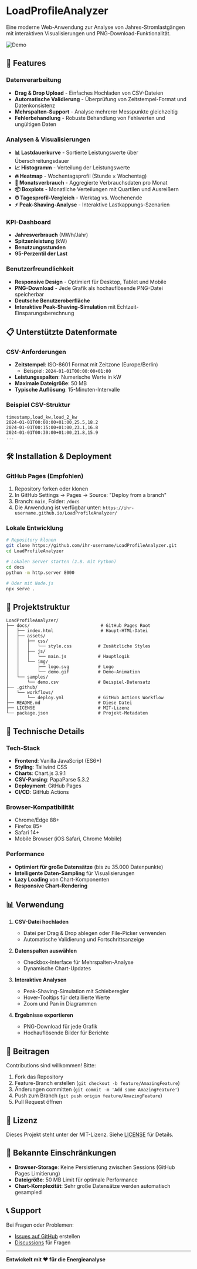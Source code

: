 # LoadProfileAnalyzer

Eine moderne Web-Anwendung zur Analyse von Jahres-Stromlastgängen mit interaktiven Visualisierungen und PNG-Download-Funktionalität.

![Demo](assets/img/demo.gif)

## 🚀 Features

### Datenverarbeitung
- **Drag & Drop Upload** - Einfaches Hochladen von CSV-Dateien
- **Automatische Validierung** - Überprüfung von Zeitstempel-Format und Datenkonsistenz
- **Mehrspalten-Support** - Analyse mehrerer Messpunkte gleichzeitig
- **Fehlerbehandlung** - Robuste Behandlung von Fehlwerten und ungültigen Daten

### Analysen & Visualisierungen
- **📊 Lastdauerkurve** - Sortierte Leistungswerte über Überschreitungsdauer
- **📈 Histogramm** - Verteilung der Leistungswerte
- **🔥 Heatmap** - Wochentagsprofil (Stunde × Wochentag)
- **📅 Monatsverbrauch** - Aggregierte Verbrauchsdaten pro Monat
- **📦 Boxplots** - Monatliche Verteilungen mit Quartilen und Ausreißern
- **⏰ Tagesprofil-Vergleich** - Werktag vs. Wochenende
- **⚡ Peak-Shaving-Analyse** - Interaktive Lastkappungs-Szenarien

### KPI-Dashboard
- **Jahresverbrauch** (MWh/Jahr)
- **Spitzenleistung** (kW)
- **Benutzungsstunden**
- **95-Perzentil der Last**

### Benutzerfreundlichkeit
- **Responsive Design** - Optimiert für Desktop, Tablet und Mobile
- **PNG-Download** - Jede Grafik als hochauflösende PNG-Datei speicherbar
- **Deutsche Benutzeroberfläche**
- **Interaktive Peak-Shaving-Simulation** mit Echtzeit-Einsparungsberechnung

## 📋 Unterstützte Datenformate

### CSV-Anforderungen
- **Zeitstempel**: ISO-8601 Format mit Zeitzone (Europe/Berlin)
  - Beispiel: `2024-01-01T00:00:00+01:00`
- **Leistungsspalten**: Numerische Werte in kW
- **Maximale Dateigröße**: 50 MB
- **Typische Auflösung**: 15-Minuten-Intervalle

### Beispiel CSV-Struktur
```csv
timestamp,load_kw,load_2_kw
2024-01-01T00:00:00+01:00,25.5,18.2
2024-01-01T00:15:00+01:00,23.1,16.8
2024-01-01T00:30:00+01:00,21.8,15.9
...
```

## 🛠️ Installation & Deployment

### GitHub Pages (Empfohlen)
1. Repository forken oder klonen
2. In GitHub Settings → Pages → Source: "Deploy from a branch"
3. Branch: `main`, Folder: `/docs`
4. Die Anwendung ist verfügbar unter: `https://ihr-username.github.io/LoadProfileAnalyzer/`

### Lokale Entwicklung
```bash
# Repository klonen
git clone https://github.com/ihr-username/LoadProfileAnalyzer.git
cd LoadProfileAnalyzer

# Lokalen Server starten (z.B. mit Python)
cd docs
python -m http.server 8000

# Oder mit Node.js
npx serve .
```

## 📁 Projektstruktur

```
LoadProfileAnalyzer/
├── docs/                           # GitHub Pages Root
│   ├── index.html                  # Haupt-HTML-Datei
│   ├── assets/
│   │   ├── css/
│   │   │   └── style.css          # Zusätzliche Styles
│   │   ├── js/
│   │   │   └── main.js            # Hauptlogik
│   │   └── img/
│   │       ├── logo.svg           # Logo
│   │       └── demo.gif           # Demo-Animation
│   └── samples/
│       └── demo.csv               # Beispiel-Datensatz
├── .github/
│   └── workflows/
│       └── deploy.yml             # GitHub Actions Workflow
├── README.md                      # Diese Datei
├── LICENSE                        # MIT-Lizenz
└── package.json                   # Projekt-Metadaten
```

## 🔧 Technische Details

### Tech-Stack
- **Frontend**: Vanilla JavaScript (ES6+)
- **Styling**: Tailwind CSS
- **Charts**: Chart.js 3.9.1
- **CSV-Parsing**: PapaParse 5.3.2
- **Deployment**: GitHub Pages
- **CI/CD**: GitHub Actions

### Browser-Kompatibilität
- Chrome/Edge 88+
- Firefox 85+
- Safari 14+
- Mobile Browser (iOS Safari, Chrome Mobile)

### Performance
- **Optimiert für große Datensätze** (bis zu 35.000 Datenpunkte)
- **Intelligente Daten-Sampling** für Visualisierungen
- **Lazy Loading** von Chart-Komponenten
- **Responsive Chart-Rendering**

## 📊 Verwendung

1. **CSV-Datei hochladen**
   - Datei per Drag & Drop ablegen oder File-Picker verwenden
   - Automatische Validierung und Fortschrittsanzeige

2. **Datenspalten auswählen**
   - Checkbox-Interface für Mehrspalten-Analyse
   - Dynamische Chart-Updates

3. **Interaktive Analysen**
   - Peak-Shaving-Simulation mit Schieberegler
   - Hover-Tooltips für detaillierte Werte
   - Zoom und Pan in Diagrammen

4. **Ergebnisse exportieren**
   - PNG-Download für jede Grafik
   - Hochauflösende Bilder für Berichte

## 🤝 Beitragen

Contributions sind willkommen! Bitte:

1. Fork das Repository
2. Feature-Branch erstellen (`git checkout -b feature/AmazingFeature`)
3. Änderungen committen (`git commit -m 'Add some AmazingFeature'`)
4. Push zum Branch (`git push origin feature/AmazingFeature`)
5. Pull Request öffnen

## 📝 Lizenz

Dieses Projekt steht unter der MIT-Lizenz. Siehe [LICENSE](LICENSE) für Details.

## 🐛 Bekannte Einschränkungen

- **Browser-Storage**: Keine Persistierung zwischen Sessions (GitHub Pages Limitierung)
- **Dateigröße**: 50 MB Limit für optimale Performance
- **Chart-Komplexität**: Sehr große Datensätze werden automatisch gesampled

## 📞 Support

Bei Fragen oder Problemen:
- [Issues auf GitHub](https://github.com/ihr-username/LoadProfileAnalyzer/issues) erstellen
- [Discussions](https://github.com/ihr-username/LoadProfileAnalyzer/discussions) für Fragen

---

**Entwickelt mit ❤️ für die Energieanalyse**
